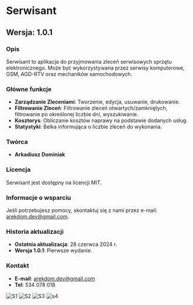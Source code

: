 # Serwisant

## Wersja: 1.0.1

### Opis

Serwisant to aplikacja do przyjmowania zleceń serwisowych sprzętu elektronicznego. Może być wykorzystywana przez serwisy komputerowe, GSM, AGD-RTV oraz mechaników samochodowych.

### Główne funkcje

- **Zarządzanie Zleceniami**: Tworzenie, edycja, usuwanie, drukowanie.
- **Filtrowanie Zleceń**: Filtrowanie zleceń otwartych/zamkniętych, filtrowanie po określonej liczbie dni, wyszukiwanie.
- **Kosztorys**: Obliczanie kosztów naprawy na podstawie dodanych usług.
- **Statystyki**: Belka informująca o liczbie zleceń do wykonania.

### Twórca

- **Arkadiusz Dominiak**

### Licencja

Serwisant jest dostępny na licencji MIT.

### Informacje o wsparciu

Jeśli potrzebujesz pomocy, skontaktuj się z nami przez e-mail: [arekdom.dev@gmail.com](mailto:arekdom.dev@gmail.com).

### Historia aktualizacji

- **Ostatnia aktualizacja**: 28 czerwca 2024 r.
- **Wersja 1.0.1**: Pierwsze wydanie.

### Kontakt

- **E-mail**: [arekdom.dev@gmail.com](mailto:arekdom.dev@gmail.com)
- **Tel**: 534 078 018


![S1](https://github.com/Arekd125/Service.MVVM/assets/119685029/bdb90899-056b-42a4-909d-4e68d87d5a67)
![S2](https://github.com/Arekd125/Service.MVVM/assets/119685029/d40a0180-5b97-437c-93d7-d56e3904ce83)
![S3](https://github.com/Arekd125/Service.MVVM/assets/119685029/43439f56-6232-42f1-b2a5-c92fdca82ebd)
![s4](https://github.com/Arekd125/Service.MVVM/assets/119685029/a4790ce5-a638-4de6-a897-8b3f01ea4303)



